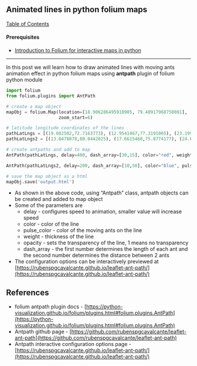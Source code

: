 ## Animated lines in python folium maps

[Table of Contents](https://nagasudhir.blogspot.com/2020/04/taming-python-table-of-contents.html)

#### Prerequisites
* [Introduction to Folium for interactive maps in python](https://nagasudhir.blogspot.com/2021/07/introduction-to-folium-for-interactive.html)

<hr/>

In this post we will learn how to draw animated lines with moving ants animation effect in python folium maps using **antpath** plugin of folium python module



```python
import folium
from folium.plugins import AntPath

# create a map object
mapObj = folium.Map(location=[18.906286495910905, 79.40917968750001],
                    zoom_start=6)

# latitude longitude coordinates of the lines
pathLatLngs = [(19.082502,72.7163773), (12.9541467,77.3191065), (23.199546,77.3234906), (19.0860154,82.0145882), (22.5355649,88.2649519)]
pathLatLngs2 = [(13.0478078,80.0442025), (17.6615468,75.8774177), (24.6083586,73.6636725), (26.8488213,80.860112)]

# create antpaths and add to map
AntPath(pathLatLngs, delay=400, dash_array=[30,15], color="red", weight=3).add_to(mapObj)

AntPath(pathLatLngs2, delay=200, dash_array=[10,50], color="blue", pulse_color="orange", weight=5, opacity=1).add_to(mapObj)

# save the map object as a html
mapObj.save('output.html')

```

-   As shown in the above code, using “Antpath” class, antpath objects can be created and added to map object
-   Some of the parameters are
    -   delay - configures speed to animation, smaller value will increase speed
    -   color - color of the line
    -   pulse_color - color of the moving ants on the line
    -   weight - thickness of the line
    -   opacity - sets the transparency of the line, 1 means no transparency
    -   dash_array - the first number determines the length of each ant and the second number determines the distance between 2 ants
-   The configuration options can be interactively previewed at [https://rubenspgcavalcante.github.io/leaflet-ant-path/](https://rubenspgcavalcante.github.io/leaflet-ant-path/)

## References

-   folium antpath plugin docs - [https://python-visualization.github.io/folium/plugins.html#folium.plugins.AntPath](https://python-visualization.github.io/folium/plugins.html#folium.plugins.AntPath)
-   Antpath github page - [https://github.com/rubenspgcavalcante/leaflet-ant-path](https://github.com/rubenspgcavalcante/leaflet-ant-path)
-   Antpath interactive configuration options page - [https://rubenspgcavalcante.github.io/leaflet-ant-path/](https://rubenspgcavalcante.github.io/leaflet-ant-path/)
<!--stackedit_data:
eyJoaXN0b3J5IjpbLTE2NTY4NTI4MDIsLTIwODg3NDY2MTJdfQ
==
-->